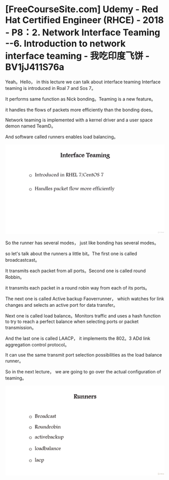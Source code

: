 # [FreeCourseSite.com] Udemy - Red Hat Certified Engineer (RHCE) - 2018 - P8：2. Network Interface Teaming --6. Introduction to network interface teaming - 我吃印度飞饼 - BV1jJ411S76a

Yeah。Hello， in this lecture we can talk about interface teaming Interface teaming is introduced in Roal 7 and Sos 7。

It performs same function as Nick bonding。Teaming is a new feature。

 it handles the flows of packets more efficiently than the bonding does。

Network teaming is implemented with a kernel driver and a user space demon named TeamD。

And software called runners enables load balancing。



![](img/388a4188acde189c172d688ba7cb5b60_1.png)

So the runner has several modes， just like bonding has several modes。

 so let's talk about the runners a little bit。The first one is called broadcastcast。

 It transmits each packet from all ports。Second one is called round Robbin。

 it transmits each packet in a round robin way from each of its ports。

The next one is called Active backup Faoverrunner， which watches for link changes and selects an active port for data transfer。

Next one is called load balance。Monitors traffic and uses a hash function to try to reach a perfect balance when selecting ports or packet transmission。

And the last one is called LAACP， it implements the 802。3 ADd link aggregation control protocol。

It can use the same transmit port selection possibilities as the load balance runner。

So in the next lecture， we are going to go over the actual configuration of teaming。



![](img/388a4188acde189c172d688ba7cb5b60_3.png)